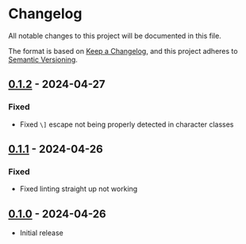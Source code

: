# Changelog

All notable changes to this project will be documented in this file.

The format is based on [Keep a Changelog](https://keepachangelog.com/en/1.1.0/),
and this project adheres to [Semantic Versioning](https://semver.org/spec/v2.0.0.html).

## [0.1.2](https://github.com/deimonn/code-re2c/compare/v0.1.1...v0.1.2) - 2024-04-27

### Fixed

- Fixed `\]` escape not being properly detected in character classes

## [0.1.1](https://github.com/deimonn/code-re2c/compare/v0.1.0...v0.1.1) - 2024-04-26

### Fixed

- Fixed linting straight up not working <!-- Just how do I miss these things? -->

## [0.1.0](https://github.com/deimonn/code-re2c/releases/tag/v0.1.0) - 2024-04-26

- Initial release
